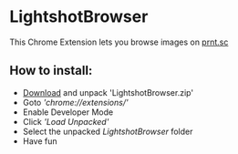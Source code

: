 # LightshotBrowser
This Chrome Extension lets you browse images on <a href="http://www.prnt.sc">prnt.sc</a>

<H2>How to install:</H2>

<ul>
  <li><a href="https://github.com/xKraig/LightshotBrowser/raw/master/LightShotBrowser.zip">Download</a> and unpack 'LightshotBrowser.zip'</li>
  <li>Goto <i>'chrome://extensions/'</i></li>
  <li>Enable Developer Mode</li>
  <li>Click <i>'Load Unpacked'</i></li>
  <li>Select the unpacked <i>LightshotBrowser</i> folder</li>
  <li>Have fun</li>
</ul>
  
